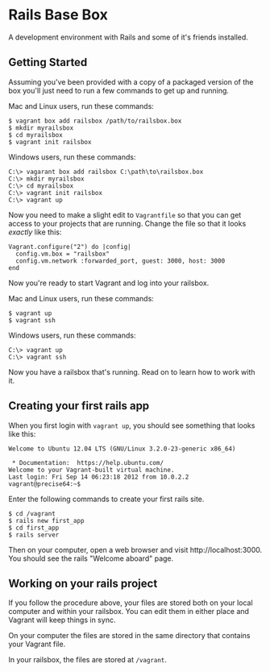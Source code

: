 # Rails Base Box

A development environment with Rails and some of it's friends installed.

## Getting Started

Assuming you've been provided with a copy of a packaged version of the box you'll just need to run a few commands to get up and running. 

Mac and Linux users, run these commands:

```
$ vagrant box add railsbox /path/to/railsbox.box
$ mkdir myrailsbox
$ cd myrailsbox
$ vagrant init railsbox
```

Windows users, run these commands:

```
C:\> vagarant box add railsbox C:\path\to\railsbox.box
C:\> mkdir myrailsbox
C:\> cd myrailsbox
C:\> vagrant init railsbox
C:\> vagrant up
```

Now you need to make a slight edit to `Vagrantfile` so that you can get access to your projects that are running. Change the file so that it looks *exactly* like this:

```
Vagrant.configure("2") do |config|
  config.vm.box = "railsbox"
  config.vm.network :forwarded_port, guest: 3000, host: 3000
end
```

Now you're ready to start Vagrant and log into your railsbox.

Mac and Linux users, run these commands:

```
$ vagrant up
$ vagrant ssh
```

Windows users, run these commands:

```
C:\> vagrant up
C:\> vagrant ssh
```

Now you have a railsbox that's running. Read on to learn how to work with it.

## Creating your first rails app

When you first login with `vagrant up`, you should see something that looks like this:

```
Welcome to Ubuntu 12.04 LTS (GNU/Linux 3.2.0-23-generic x86_64)

 * Documentation:  https://help.ubuntu.com/
Welcome to your Vagrant-built virtual machine.
Last login: Fri Sep 14 06:23:18 2012 from 10.0.2.2
vagrant@precise64:~$
```

Enter the following commands to create your first rails site.

```
$ cd /vagrant
$ rails new first_app
$ cd first_app
$ rails server
```

Then on your computer, open a web browser and visit http://localhost:3000. You should see the rails "Welcome aboard" page.

## Working on your rails project

If you follow the procedure above, your files are stored both on your local computer and within your railsbox. You can edit them in either place and Vagrant will keep things in sync.

On your computer the files are stored in the same directory that contains your Vagrant file.

In your railsbox, the files are stored at `/vagrant`.
